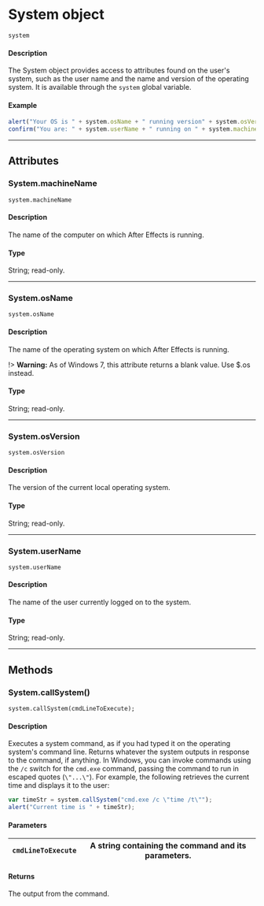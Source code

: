 # System object

`system`

#### Description

The System object provides access to attributes found on the user's system, such as the user name and the name and version of the operating system. It is available through the `system` global variable.

#### Example

```javascript
alert("Your OS is " + system.osName + " running version" + system.osVersion);
confirm("You are: " + system.userName + " running on " + system.machineName + ".");
```

---

## Attributes

### System.machineName

`system.machineName`

#### Description

The name of the computer on which After Effects is running.

#### Type

String; read-only.

---

### System.osName

`system.osName`

#### Description

The name of the operating system on which After Effects is running.

!> **Warning:** As of Windows 7, this attribute returns a blank value. Use $.os instead.

#### Type

String; read-only.

---

### System.osVersion

`system.osVersion`

#### Description

The version of the current local operating system.

#### Type

String; read-only.

---

### System.userName

`system.userName`

#### Description

The name of the user currently logged on to the system.

#### Type

String; read-only.

---

## Methods

### System.callSystem()

`system.callSystem(cmdLineToExecute);`

#### Description

Executes a system command, as if you had typed it on the operating system's command line. Returns whatever the system outputs in response to the command, if anything. In Windows, you can invoke commands using the `/c` switch for the `cmd.exe` command, passing the command to run in escaped quotes (`\"...\"`). For example, the following retrieves the current time and displays it to the user:

```javascript
var timeStr = system.callSystem("cmd.exe /c \"time /t\"");
alert("Current time is " + timeStr);
```

#### Parameters

| `cmdLineToExecute`   | A string containing the command and its parameters.   |
|----------------------|-------------------------------------------------------|

#### Returns

The output from the command.
